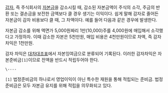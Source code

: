 [감자](%EA%B0%90%EC%9E%90.md), 즉 주식회사의
[자본금](%EC%9E%90%EB%B3%B8%EA%B8%88.md)을 감소시킬 때, 감소된 자본금액이 주식의 소각, 주금의 반환 또는
결손금을 보전한 금액보다 클 경우 생기는 이익이다. 쉽게 말해 감자로 줄어든 자본금이 감자 비용보다 클 때, 그 차액이다. 예를 들어 다음과
같은 경우에 발생한다.  

자본금 감소를 위해 액면가 5,000원짜리 1만(10,000)주를 4,000원에 매입해서 소각했다고 가정하자. 이때 감소한 자본은 5천만원,
매입 비용은 4천만원이므로 차액, 즉 감자 차익은 1천만원.  

감자 차익은 [대차대조표](%EB%8C%80%EC%B0%A8%EB%8C%80%EC%A1%B0%ED%91%9C.md)에서 자본잉여금으로
분류되어 기록된다. 이러한 감자차익은 자본준비금`[1]`이므로 전액을 반드시 적립두어야 한다.

`\----`

`[1]` 법정준비금의 하나로서 영업이익이 아닌 특수한 재원을 통해 적립되는 준비금. 법정준비금은 모두 자본금 유지를 위해 적립을 의무화되고
있다.

